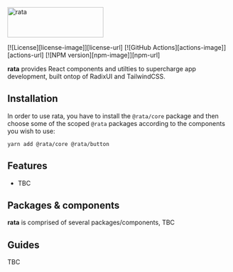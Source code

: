 <a href="https://rata.rocks"><img alt="rata" src="https://raw.githubusercontent.com/jpbow/rata/master/rata.png" width="216" height="68"/></a>

[![License][license-image]][license-url]
[![GitHub Actions][actions-image]][actions-url]
[![NPM version][npm-image]][npm-url]

**rata** provides React components and utilties to supercharge app development,
built ontop of RadixUI and TailwindCSS.

## Installation

In order to use rata, you have to install the `@rata/core` package and then choose
some of the scoped `@rata` packages according to the components you wish to use:

```
yarn add @rata/core @rata/button
```

## Features

-   TBC

## Packages & components

**rata** is comprised of several packages/components, TBC

## Guides

TBC
